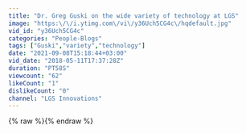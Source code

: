 ```yaml
---
title: "Dr. Greg Guski on the wide variety of technology at LGS"
image: "https:\/\/i.ytimg.com\/vi\/y36Uch5CG4c\/hqdefault.jpg"
vid_id: "y36Uch5CG4c"
categories: "People-Blogs"
tags: ["Guski","variety","technology"]
date: "2021-09-08T15:18:44+03:00"
vid_date: "2018-05-11T17:37:28Z"
duration: "PT58S"
viewcount: "62"
likeCount: "1"
dislikeCount: "0"
channel: "LGS Innovations"
---
```

{% raw %}{% endraw %}
